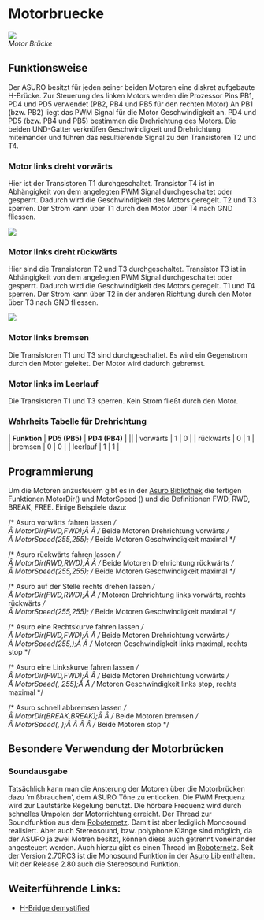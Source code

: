 # Motorbruecke

![][1]  
*Motor Brücke*

## Funktionsweise

Der ASURO besitzt für jeden seiner beiden Motoren eine diskret aufgebaute H-Brücke. Zur Steuerung des linken Motors werden die Prozessor Pins PB1, PD4 und PD5 verwendet (PB2, PB4 und PB5 für den rechten Motor) An PB1 (bzw. PB2) liegt das PWM Signal für die Motor Geschwindigkeit an. PD4 und PD5 (bzw. PB4 und PB5) bestimmen die Drehrichtung des Motors. Die beiden UND-Gatter verknüfen Geschwindigkeit und Drehrichtung miteinander und führen das resultierende Signal zu den Transistoren T2 und T4. 

### Motor links dreht vorwärts

Hier ist der Transistoren T1 durchgeschaltet. Transistor T4 ist in Abhängigkeit von dem angelegten PWM Signal durchgeschaltet oder gesperrt. Dadurch wird die Geschwindigkeit des Motors geregelt. T2 und T3 sperren. Der Strom kann über T1 durch den Motor über T4 nach GND fliessen. 

![][2]

### Motor links dreht rückwärts

Hier sind die Transistoren T2 und T3 durchgeschaltet. Transistor T3 ist in Abhängigkeit von dem angelegten PWM Signal durchgeschaltet oder gesperrt. Dadurch wird die Geschwindigkeit des Motors geregelt. T1 und T4 sperren. Der Strom kann über T2 in der anderen Richtung durch den Motor über T3 nach GND fliessen. 

![][3]

### Motor links bremsen

Die Transistoren T1 und T3 sind durchgeschaltet. Es wird ein Gegenstrom durch den Motor geleitet. Der Motor wird dadurch gebremst. 

### Motor links im Leerlauf

Die Transistoren T1 und T3 sperren. Kein Strom fließt durch den Motor. 

### Wahrheits Tabelle für Drehrichtung 

| **Funktion** | **PD5 (PB5)** | **PD4 (PB4)** |
||
| vorwärts       | 1             | 0             |
| rückwärts         | 0             | 1             |
| bremsen      | 0             | 0             |
| leerlauf     | 1             | 1             |

## Programmierung

Um die Motoren anzusteuern gibt es in der [Asuro Bibliothek][4] die fertigen Funktionen MotorDir() und MotorSpeed () und die Definitionen FWD, RWD, BREAK, FREE. Einige Beispiele dazu: 

/* Asuro vorwärts fahren lassen */  
Â  MotorDir(FWD,FWD);Â  Â /* Beide Motoren Drehrichtung vorwärts */  
Â  MotorSpeed(255,255); /* Beide Motoren Geschwindigkeit maximal */

/* Asuro rückwärts fahren lassen */  
Â  MotorDir(RWD,RWD);Â  Â /* Beide Motoren Drehrichtung rückwärts */  
Â  MotorSpeed(255,255); /* Beide Motoren Geschwindigkeit maximal */

/* Asuro auf der Stelle rechts drehen lassen */  
Â  MotorDir(FWD,RWD);Â  Â /* Motoren Drehrichtung links vorwärts, rechts rückwärts */  
Â  MotorSpeed(255,255); /* Beide Motoren Geschwindigkeit maximal */

/* Asuro eine Rechtskurve fahren lassen */  
Â  MotorDir(FWD,FWD);Â  Â /* Beide Motoren Drehrichtung vorwärts */  
Â  MotorSpeed(255,);Â  Â /* Motoren Geschwindigkeit links maximal, rechts stop */

/* Asuro eine Linkskurve fahren lassen */  
Â  MotorDir(FWD,FWD);Â  Â /* Beide Motoren Drehrichtung vorwärts */  
Â  MotorSpeed(, 255);Â  Â /* Motoren Geschwindigkeit links stop, rechts maximal */

/* Asuro schnell abbremsen lassen */  
Â  MotorDir(BREAK,BREAK);Â  Â /* Beide Motoren bremsen */  
Â  MotorSpeed(, );Â  Â  Â  Â  /* Beide Motoren stop */

## Besondere Verwendung der Motorbrücken

### Soundausgabe

Tatsächlich kann man die Ansterung der Motoren über die Motorbrücken dazu 'mißbrauchen', dem ASURO Töne zu entlocken. Die PWM Frequenz wird zur Lautstärke Regelung benutzt. Die hörbare Frequenz wird durch schnelles Umpolen der Motorrichtung erreicht. Der Thread zur Soundfunktion aus dem [Roboternetz][5]. Damit ist aber lediglich Monosound realisiert. Aber auch Stereosound, bzw. polyphone Klänge sind möglich, da der ASURO ja zwei Motren besitzt, können diese auch getrennt voneinander angesteuert werden. Auch hierzu gibt es einen Thread im [Roboternetz][6]. Seit der Version 2.70RC3 ist die Monosound Funktion in der [Asuro Lib][4] enthalten. Mit der Release 2.80 auch die Stereosound Funktion. 

## Weiterführende Links:

*   [H-Bridge demystified][7]

 [1]: http://www.asurowiki.de/pmwiki/uploads/Main/motorbridge.jpg ""
 [2]: http://www.asurowiki.de/pmwiki/uploads/Main/motorbridge_forw.jpg ""
 [3]: http://www.asurowiki.de/pmwiki/uploads/Main/motorbridge_back.jpg ""
 [4]: http://www.asurowiki.de/pmwiki/pmwiki.php/Main/Bibliothek
 [5]: http://www.roboternetz.de/phpBB2/zeigebeitrag.php?t=23716
 [6]: http://www.roboternetz.de/phpBB2/zeigebeitrag.php?t=31867
 [7]: http://www.barello.net/Papers/H-Bridge.pdf

